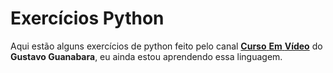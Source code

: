 # Exercícios Python

 Aqui estão alguns exercícios de python feito pelo canal <a href = "https://www.youtube.com/channel/UCrWvhVmt0Qac3HgsjQK62FQ">__Curso__ __Em__ 
__Vídeo__</a> do **Gustavo Guanabara**, eu ainda estou aprendendo essa linguagem.
